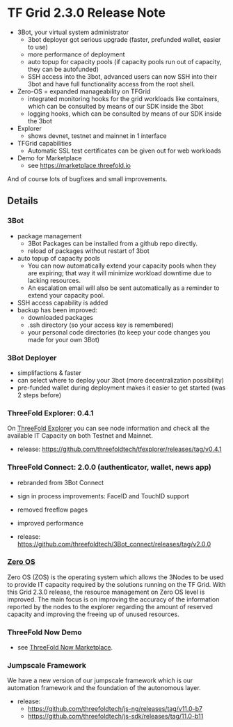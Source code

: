 # TF Grid 2.3.0 Release Note

- 3Bot, your virtual system administrator
  - 3bot deployer got serious upgrade (faster, prefunded wallet, easier to use)
  - more performance of deployment
  - auto topup for capacity pools (if capacity pools run out of capacity, they can be autofunded)
  - SSH access into the 3bot, advanced users can now SSH into their 3bot and have full functionality access from the root shell.
- Zero-OS = expanded manageability on TFGrid
  - integrated monitoring hooks for the grid workloads like containers, which can be consulted by means of our SDK inside the 3bot
  - logging hooks, which can be consulted by means of our SDK inside the 3bot
- Explorer
  - shows devnet, testnet and mainnet in 1 interface
- TFGrid capabilities
  - Automatic SSL test certificates can be given out for web workloads
- Demo for Marketplace
  - see https://marketplace.threefold.io

And of course lots of bugfixes and small improvements.
## Details
### 3Bot

- package management
  - 3Bot Packages can be installed from a github repo directly.
  - reload of packages without restart of 3bot
- auto topup of capacity pools
  - You can now automatically extend your capacity pools when they are expiring; that way it will minimize workload downtime due to lacking resources. 
  - An escalation email will also be sent automatically as a reminder to extend your capacity pool.
- SSH access capability is added
- backup has been improved:
  - downloaded packages
  - .ssh directory (so your access key is remembered)
  - your personal code directories (to keep your code changes you made for your own 3Bot)


### 3Bot Deployer

- simplifactions & faster
- can select where to deploy your 3bot (more decentralization possibility)
- pre-funded wallet during deployment makes it easier to get started (was 2 steps before)
### ThreeFold Explorer: 0.4.1

On [ThreeFold Explorer](https://explorer.grid.tf/) you can see node information and check all the available IT Capacity on both Testnet and Mainnet. 

- release: https://github.com/threefoldtech/tfexplorer/releases/tag/v0.4.1

### ThreeFold Connect: 2.0.0 (authenticator, wallet, news app)

- rebranded from 3Bot Connect
- sign in process improvements: FaceID and TouchID support
- removed freeflow pages
- improved performance

- release: https://github.com/threefoldtech/3Bot_connect/releases/tag/v2.0.0


### [Zero OS](https://github.com/threefoldtech/zos/releases/tag/v0.4.6)

Zero OS (ZOS) is the operating system which allows the 3Nodes to be used to provide IT capacity required by the solutions running on the TF Grid. With this Grid 2.3.0 release, the resource management on Zero OS level is improved. The main focus is on improving the accuracy of the information reported by the nodes to the explorer regarding the amount of reserved capacity and improving the freeing up of unused resources.

### ThreeFold Now Demo

- see [ThreeFold Now Marketplace](https://marketplace.threefold.io/marketplace/#/).
<!-- - Along with new categories, this release introduces a new ThreeFold Now solution: you can now use a decentralized video calling solution deployable via ThreeFold Now Marketplace on [this link](https://marketplace.threefold.io/marketplace/#/solutions/meetings).  -->
### Jumpscale Framework 

We have a new version of our jumpscale framework which is our automation framework and the foundation of the autonomous layer.

- release: 
  - https://github.com/threefoldtech/js-ng/releases/tag/v11.0-b7
  - https://github.com/threefoldtech/js-sdk/releases/tag/11.0-b11

